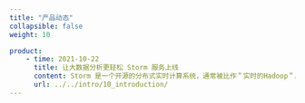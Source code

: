 ```yaml
---
title: "产品动态"
collapsible: false
weight: 10

product:
    - time: 2021-10-22
      title: 让大数据分析更轻松 Storm 服务上线
      content: Storm 是一个开源的分布式实时计算系统，通常被比作＂实时的Hadoop＂。Storm 为实时计算提供了一些简单优美的原语，支持多种编程语言，并内建流式窗口API及分布式缓存 API，极大简化了流式数据处理过程。
      url: ../../intro/10_introduction/
---
```


<!-- 设置上述参数可生成产品动态页  -->
